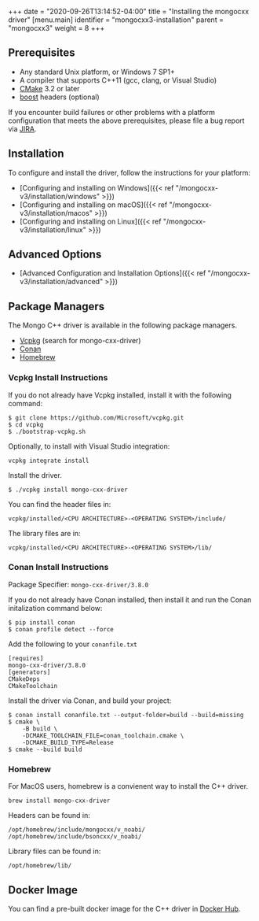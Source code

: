 +++
date = "2020-09-26T13:14:52-04:00"
title = "Installing the mongocxx driver"
[menu.main]
  identifier = "mongocxx3-installation"
  parent = "mongocxx3"
  weight = 8
+++

## Prerequisites

- Any standard Unix platform, or Windows 7 SP1+
- A compiler that supports C++11 (gcc, clang, or Visual Studio)
- [CMake](https://cmake.org) 3.2 or later
- [boost](https://www.boost.org) headers (optional)

If you encounter build failures or other problems with a platform configuration
that meets the above prerequisites, please file a bug report via
[JIRA](https://jira.mongodb.com/browse/CXX/).

## Installation

To configure and install the driver, follow the instructions for your platform:

* [Configuring and installing on Windows]({{< ref "/mongocxx-v3/installation/windows" >}})
* [Configuring and installing on macOS]({{< ref "/mongocxx-v3/installation/macos" >}})
* [Configuring and installing on Linux]({{< ref "/mongocxx-v3/installation/linux" >}})

## Advanced Options

* [Advanced Configuration and Installation Options]({{< ref "/mongocxx-v3/installation/advanced" >}})

## Package Managers

The Mongo C++ driver is available in the following package managers.
- [Vcpkg](https://vcpkg.io/) (search for mongo-cxx-driver)
- [Conan](https://conan.io/center/recipes/mongo-cxx-driver)
- [Homebrew](https://formulae.brew.sh/formula/mongo-cxx-driver)

### Vcpkg Install Instructions

If you do not already have Vcpkg installed, install it with the following
command:
```
$ git clone https://github.com/Microsoft/vcpkg.git
$ cd vcpkg
$ ./bootstrap-vcpkg.sh
```

Optionally, to install with Visual Studio integration:
```
vcpkg integrate install
```

Install the driver.
```
$ ./vcpkg install mongo-cxx-driver
```

You can find the header files in:
```
vcpkg/installed/<CPU ARCHITECTURE>-<OPERATING SYSTEM>/include/
```

The library files are in:
```
vcpkg/installed/<CPU ARCHITECTURE>-<OPERATING SYSTEM>/lib/
```

### Conan Install Instructions

Package Specifier: `mongo-cxx-driver/3.8.0`

If you do not already have Conan installed, then install it and run the Conan
initalization command below:
```
$ pip install conan
$ conan profile detect --force
```

Add the following to your `conanfile.txt`
```
[requires]
mongo-cxx-driver/3.8.0
[generators]
CMakeDeps
CMakeToolchain
```

Install the driver via Conan, and build your project:
```
$ conan install conanfile.txt --output-folder=build --build=missing
$ cmake \
	-B build \
	-DCMAKE_TOOLCHAIN_FILE=conan_toolchain.cmake \
	-DCMAKE_BUILD_TYPE=Release
$ cmake --build build
```

### Homebrew

For MacOS users, homebrew is a convienent way to install the C++ driver.

```
brew install mongo-cxx-driver
```

Headers can be found in:
```
/opt/homebrew/include/mongocxx/v_noabi/
/opt/homebrew/include/bsoncxx/v_noabi/
```

Library files can be found in:
```
/opt/homebrew/lib/
```

## Docker Image

You can find a pre-built docker image for the C++ driver in
[Docker Hub](https://hub.docker.com/r/mongodb/mongo-cxx-driver).
